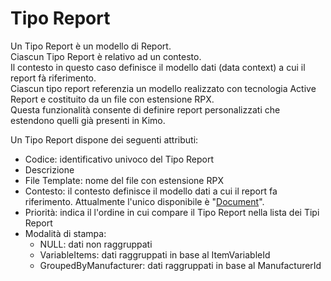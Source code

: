 # Tipo Report

Un Tipo Report è un modello di Report.  
Ciascun Tipo Report è relativo ad un contesto.  
Il contesto in questo caso definisce il modello dati \(data context\) a cui il report fà riferimento.  
Ciascun tipo report referenzia un modello realizzato con tecnologia Active Report e costituito da un file con estensione RPX.  
Questa funzionalità consente di definire report personalizzati che estendono quelli già presenti in Kimo.

Un Tipo Report dispone dei seguenti attributi:

* Codice: identificativo univoco del Tipo Report
* Descrizione
* File Template: nome del file con estensione RPX
* Contesto: il contesto definisce il modello dati a cui il report fa riferimento. Attualmente l'unico disponibile è "[Document](document-data-model.md)".
* Priorità:  indica il l'ordine in cui compare il Tipo Report nella lista dei Tipi Report 
* Modalità di stampa: 
  * NULL: dati non raggruppati
  * VariableItems: dati raggruppati in base al ItemVariableId
  * GroupedByManufacturer: dati raggruppati in base al ManufacturerId



